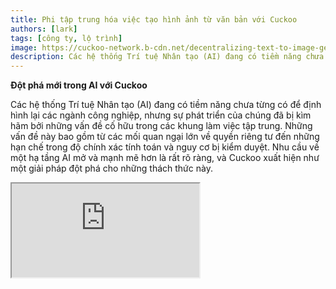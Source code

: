 ```yaml
---
title: Phi tập trung hóa việc tạo hình ảnh từ văn bản với Cuckoo
authors: [lark]
tags: [công ty, lộ trình]
image: https://cuckoo-network.b-cdn.net/decentralizing-text-to-image-gen.webp
description: Các hệ thống Trí tuệ Nhân tạo (AI) đang có tiềm năng chưa từng có để định hình lại các ngành công nghiệp, nhưng sự phát triển của chúng đã bị kìm hãm bởi những vấn đề cố hữu trong các khung làm việc tập trung. Những vấn đề này bao gồm từ các mối quan ngại lớn về quyền riêng tư đến những hạn chế trong độ chính xác tính toán và nguy cơ bị kiểm duyệt.
---
```


**Đột phá mới trong AI với Cuckoo**

Các hệ thống Trí tuệ Nhân tạo (AI) đang có tiềm năng chưa từng có để định hình lại các ngành công nghiệp, nhưng sự phát triển của chúng đã bị kìm hãm bởi những vấn đề cố hữu trong các khung làm việc tập trung. Những vấn đề này bao gồm từ các mối quan ngại lớn về quyền riêng tư đến những hạn chế trong độ chính xác tính toán và nguy cơ bị kiểm duyệt. Nhu cầu về một hạ tầng AI mở và mạnh mẽ hơn là rất rõ ràng, và Cuckoo xuất hiện như một giải pháp đột phá cho những thách thức này.

<div style={{ position: "relative", paddingTop: "56.25%" }}>
  <iframe
    src="https://customer-wmy0lgubd5pjy3fx.cloudflarestream.com/d5b2ca9a50526dd1151e5126cd212dcd/iframe?poster=https%3A%2F%2Fcustomer-wmy0lgubd5pjy3fx.cloudflarestream.com%2Fd5b2ca9a50526dd1151e5126cd212dcd%2Fthumbnails%2Fthumbnail.jpg%3Ftime%3D%26height%3D600"
    loading="lazy"
    style={{
      border: "none",
      position: "absolute",
      top: 0,
      left: 0,
      height: "100%",
      width: "100%"
    }}
    allow="accelerometer; gyroscope; autoplay; encrypted-media; picture-in-picture;"
    allowFullScreen="true"
  />
</div>

### Tại sao chúng tôi xây dựng nền tảng Cuckoo?

Cuckoo đại diện cho một bước nhảy vọt sáng tạo, thiết lập một hạ tầng AI phi tập trung thúc đẩy mô hình quản trị do cộng đồng điều hành. Cách tiếp cận này giải quyết các khía cạnh quan trọng của an toàn, tài trợ, định hướng chiến lược, và sự phát triển bền vững của các mô hình AI, mở ra một kỷ nguyên mới của trí tuệ phi tập trung.

#### Vượt qua kiểm duyệt

Cuckoo tạo ra các đột phá về khả năng tiếp cận, cho phép các ứng dụng AI vượt qua giới hạn địa lý và tránh được các mạng lưới hạn chế, từ đó dân chủ hóa việc tiếp cận các công nghệ AI tiên tiến trên toàn thế giới.

#### Ưu tiên quyền riêng tư

Trung tâm của triết lý Cuckoo là cam kết bảo vệ quyền riêng tư của người dùng, được thực hiện thông qua các phương pháp thống kê và mã hóa tiên tiến nhằm duy trì hiệu suất cao trong khi bảo vệ dữ liệu người dùng.

#### Đảm bảo độ tin cậy thông qua xác minh toàn diện

Cuckoo giới thiệu các giao thức xác thực nghiêm ngặt nhằm nâng cao tính xác thực và độ tin cậy của kết quả do các mô hình AI tạo ra, bất kể độ phức tạp hay tính nền tảng của chúng.

### Phi tập trung hóa kỹ thuật AI với Cuckoo

#### Hệ sinh thái AI Cuckoo

Tận dụng công nghệ blockchain, hệ sinh thái AI của Cuckoo phân phối các nhiệm vụ AI qua một mạng lưới các Miners trong khi các Coordinators giám sát chất lượng và tính liên quan của các kết quả. Hệ sinh thái này vận hành trên Cuckoo Pay, một hệ thống thanh toán dựa trên blockchain giúp thực hiện các giao dịch suôn sẻ trong nền tảng.

<img src="/img/cuckoo-ai-architecture.webp" className="rounded border-2" alt="Cuckoo Decentralized Multimodal AI Platform"/>

#### Các thành phần chính của hệ sinh thái Cuckoo

- **Miners**: Các thực thể thực hiện các nhiệm vụ AI sử dụng tài nguyên tính toán của họ.
- **App Builders (Coordinator Nodes)**: Các nhà phát triển tạo ra các ứng dụng AI và quản lý việc phân phối nhiệm vụ cũng như kiểm soát chất lượng.
- **Stakers**: Các thành viên tham gia stake token để hỗ trợ các Miners và Coordinators đáng tin cậy.
- **Hợp đồng Stake**: Một hợp đồng thông minh nơi các Miners và Coordinators đăng ký và được các Stakers bỏ phiếu.
- **Blob Storage**: Một giải pháp phi tập trung cho việc lưu trữ các kết quả nhiệm vụ AI.
- **Cuckoo Pay**: Hệ thống thanh toán cho tất cả các giao dịch trong hệ sinh thái Cuckoo.

### Quy trình hoạt động

1. **Đăng ký và Stake**: Miners và App Builders đăng ký với hợp đồng stake và stake token.
2. **Phân công nhiệm vụ**: Các Coordinators phân công nhiệm vụ cho Miners, sau đó thực hiện các nhiệm vụ và tải lên kết quả vào Blob Storage.
3. **Xác thực và thanh toán**: Các Coordinators xác thực kết quả và thực hiện thanh toán thông qua Cuckoo Pay.
4. **Quản trị và tuân thủ**: Nền tảng bao gồm các cơ chế như điều kiện slashing để xử lý sự không tuân thủ và đảm bảo tính toàn vẹn của hệ sinh thái.

### Làm thế nào để bắt đầu?

Đối với người dùng AI, hãy truy cập https://cuckoo.network/tg. Nhận điểm miễn phí của bạn với `/faucet` và sau đó `/imagine <prompt>` hình ảnh mà bạn muốn tạo.

> \- /tip \<0x.. or @username\> \<số lượng\> : tặng số tiền cho địa chỉ hoặc @username trên telegram
>
> \- /balance : hiển thị số dư của ví tài khoản hiện tại
>
> \- /imagine \<prompt\> : tạo hình ảnh theo prompt của bạn
>
> \- /faucet : yêu cầu điểm miễn phí hàng ngày

<img src="https://cuckoo-network.b-cdn.net/cuckoo-telegram.webp" className="rounded border-2" alt="Cuckoo Decentralized Multimodal AI Platform"/>

Đối với Miners và App Builders AI, hãy đăng ký nhận bản tin sau đây để cập nhật những tin tức mới nhất.

<iframe
src="https://cuckoonetwork.substack.com/embed"
width={480}
height={320}
style={{ border: "1px solid #EEE", background: "white" }}
frameBorder={0}
scrolling="no"
/>

### Kết luận

Cuckoo không chỉ là một nền tảng mà còn là một sự thay đổi mô hình trong cách AI được phát triển và triển khai, nhấn mạnh vào sự phi tập trung, quyền riêng tư và quản trị cộng đồng. Bằng cách thay đổi cách thức phát triển AI, Cuckoo đặt nền móng cho một tương lai công nghệ công bằng và dễ tiếp cận hơn.

Hạ tầng mở của Cuckoo ủng hộ một tương lai AI bao trùm hơn, an toàn hơn và hiệu quả hơn, hứa hẹn mang lại những tác động sâu rộng cho nhiều ngành và thị trường toàn cầu.
